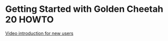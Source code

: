 # Getting Started with Golden Cheetah 20 HOWTO

[Video introduction for new users](http://www.youtube.com/watch?v=1fztmDfv4u0)